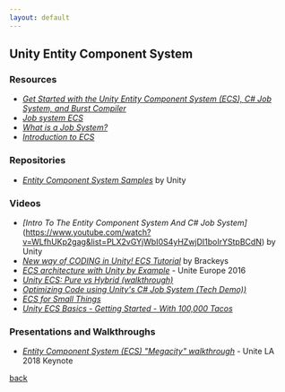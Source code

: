 ```yaml
---
layout: default
---
```


## Unity Entity Component System

### Resources

* _[Get Started with the Unity Entity Component System (ECS), C# Job System, and Burst Compiler](https://software.intel.com/en-us/articles/get-started-with-the-unity-entity-component-system-ecs-c-sharp-job-system-and-burst-compiler)_
* _[Job system ECS](https://unity3d.com/unity/features/job-system-ECS)_
* _[What is a Job System?](https://blogs.unity3d.com/2018/10/22/what-is-a-job-system/)_
* _[Introduction to ECS](https://unity3d.com/learn/tutorials/topics/scripting/introduction-ecs)_

### Repositories

* _[Entity Component System Samples](https://github.com/Unity-Technologies/EntityComponentSystemSamples)_ by Unity

### Videos

* _[Intro To The Entity Component System And C# Job System]_(https://www.youtube.com/watch?v=WLfhUKp2gag&list=PLX2vGYjWbI0S4yHZwjDI1boIrYStpBCdN) by Unity
* _[New way of CODING in Unity! ECS Tutorial](https://www.youtube.com/watch?v=_U9wRgQyy6s)_ by Brackeys
* _[ECS architecture with Unity by Example](https://www.youtube.com/watch?v=lNTaC-JWmdI)_ - Unite Europe 2016
* _[Unity ECS: Pure vs Hybrid (walkthrough)](https://www.youtube.com/watch?v=Q-52mBy2mow)_
* _[Optimizing Code using Unity's C# Job System (Tech Demo))](https://www.youtube.com/watch?v=gibqhg0wMA0)_
* _[ECS for Small Things](hthttps://www.youtube.com/watch?v=EWVU6cFdmr0)_
* _[Unity ECS Basics - Getting Started - With 100,000 Tacos](https://www.youtube.com/watch?v=lDTyCYAtQyQ)_

### Presentations and Walkthroughs

* _[Entity Component System (ECS) "Megacity" walkthrough](https://www.youtube.com/watch?v=j4rWfPyf-hk)_ - Unite LA 2018 Keynote

[back](../)